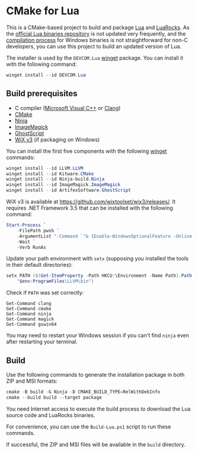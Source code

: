 # CMake for Lua

This is a CMake-based project to build and package [Lua](https://lua.org/) and
[LuaRocks](https://luarocks.org/). As the [official Lua binaries
repository](https://luabinaries.sourceforge.net/) is not updated very
frequently, and the [compilation
process](https://www.lua.org/manual/5.4/readme.html) for Windows binaries is not
straightforward for non-C developers, you can use this project to build an
updated version of Lua.

The installer is used by the `DEVCOM.Lua`
[winget](https://learn.microsoft.com/windows/package-manager/) package. You can
install it with the following command:

```powershell
winget install --id DEVCOM.Lua
```

## Build prerequisites

- C compiler ([Microsoft Visual
  C++](https://learn.microsoft.com/cpp/overview/visual-cpp-in-visual-studio) or
  [Clang](https://clang.llvm.org/))
- [CMake](https://cmake.org/)
- [Ninja](https://ninja-build.org/)
- [ImageMagick](https://imagemagick.org/)
- [GhostScript](https://www.ghostscript.com/)
- [WiX v3](https://wixtoolset.org/docs/wix3/) (if packaging on Windows)

You can install the first five components with the following
[winget](https://learn.microsoft.com/windows/package-manager/winget/) commands:

```powershell
winget install --id LLVM.LLVM
winget install --id Kitware.CMake
winget install --id Ninja-build.Ninja
winget install --id ImageMagick.ImageMagick
winget install --id ArtifexSoftware.GhostScript
```

WiX v3 is available at <https://github.com/wixtoolset/wix3/releases/>. It
requires .NET Framework 3.5 that can be installed with the following command:

```powershell
Start-Process `
    -FilePath pwsh `
    -ArgumentList "-Command `"& {Enable-WindowsOptionalFeature -Online -FeatureName NetFx3}`"" `
    -Wait `
    -Verb RunAs
```

Update your path environment with `setx` (supposing you installed the tools in
their default directories):

```powershell
setx PATH ($(Get-ItemProperty -Path HKCU:\Environment -Name Path).Path + `
    "$env:ProgramFiles\LLVM\bin")
```

Check if `PATH` was set correctly:

```
Get-Command clang
Get-Command cmake
Get-Command ninja
Get-Command magick
Get-Command gswin64
```

You may need to restart your Windows session if you can't find `ninja` even
after restarting your terminal.

## Build

Use the following commands to generate the installation package in both ZIP and
MSI formats:

```powershell
cmake -B build -G Ninja -D CMAKE_BUILD_TYPE=RelWithDebInfo
cmake --build build --target package
```

You need Internet access to execute the build process to download the Lua source
code and LuaRocks binaries.

For convenience, you can use the `Build-Lua.ps1` script to run these commands.

If successful, the ZIP and MSI files will be available in the `build` directory.
